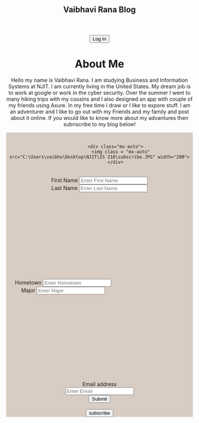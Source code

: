 <!DOCTYPE html>
<html lang="en">
<body>
	<head>
	<meta charset="utf-8">
	<meta name="viewport" content="width=device-width, initial-scale=1">
	<link rel="stylesheet"
          href="https://stackpath.bootstrapcdn.com/bootstrap/4.4.1/css/bootstrap.min.css"
          integrity="sha384-Vkoo8x4CGsO3+Hhxv8T/Q5PaXtkKtu6ug5TOeNV6gBiFeWPGFN9MuhOf23Q9Ifjh"
          crossorigin="anonymous">
	<link rel="stylesheet" 
          href= 
"https://stackpath.bootstrapcdn.com/bootstrap/4.3.1/css/bootstrap.min.css">
	<link rel="stylesheet" href="C:\Users\vaibhu\Desktop\NJIT\IS 218\card.css">
    </head>
	</head>
  <header> 
    <h2>Vaibhavi Rana Blog</h2>
  </header> 
  <header class="container">
			<div class="card pt-3 mx-auto row flex-nowrap justify-content-between align-items-center">
				<div class="row w-100" style="align-items-center font-size:100% width:100%">
				<div class="col-120 px-0">
					<div class="col-auto mx-auto my-auto text-center">
						<span class="blog-header-logo text-dark"></span>
					</div>
					<div class="col-auto mx-auto my-auto d-flex justify-content-end">
						<button type="submit" class="btn btn-secondary">Log In</button>
					</div>
				</div>
</main>
                        </a>
                        </div>
                    </li>
                </ul>
            </div>
        </nav>
		<div class="container">
		<div class="row text-center">
			<div class="jumbotron p-4 p-md-6 text-gray bg-#dfd7d6">
				<div class="row">
					<div class="col-20 px-0">
						<h1 class="display-2 font-italic">About Me</h1>
	<p> Hello my name is Vaibhavi Rana. I am studying Business and Information Systems at NJIT. I am currently living in the United States. My dream job is to work at google or work in the cyber security. Over the summer I went to many hiking trips with my cousins and I also designed an app with couple of my friends using Axure. In my free time I draw or I like to expore stuff. I am an adventurer and I like to go out with my Friends and my family and post about it online. If you would like to know more about my advantures then subriscribe to my blog below!</p>
<form class="subscribe id="blog">
			<div class="card col-20 mx-auto" style="background-color:#d9ccc3">
				<br>
				
				<div class="mx-auto">
					<img class = "mx-auto" src="C:\Users\vaibhu\Desktop\NJIT\IS 218\subscribe.JPG" width="200">
				</div>
 
  <div class="mx-auto">
					<div class="row">
						<div class="column">
						<div class="col-sm-6">
						<div class="card" style="width: 17rem; padding:18px; height:15rem; margin:auto;">
								<div class="card-body">
									<a <label for="Fname">First Name</label>
							<input class="form-control" id="Fname" placeholder="Enter First Name">
						</div>
							<label for="Lname">Last Name</label>
							<input class="form-control" id="Lname" placeholder="Enter Last Name"></a>
								</div>
						</div>
					</div>
					<div class="col-sm-6">
						<div class="card" style="width: 17rem; padding:18px; height:15rem; margin:left;">
								<div class="card-body">
									<a <label for="Hometown">Hometown</label>
							<input class="form-control" id="Hometown" placeholder="Enter Hometown">
						</div>
						<div class="margin-left:3 margin-right:auto">
							<label for="Major">Major</label>
							<input class="form-control" id="Major" placeholder="Enter Major">
						</div>
					</div></a>
								</div>
						</div>
			</div>
					<br>
					<div class="row text-center">
						<div class="col-5 mx-auto">
							<label for="emailInput" class="mx-auto">Email address</label>
							<div class="input-group mb-3">
								<input type="email" class="form-control" id="emailInput" placeholder="Enter Email">
								<div class="input-group-append">
									<button type="submit" class="btn btn-secondary">Submit</button><br>
								</div>
									<div class="col-auto mx-auto my-auto d-flex justify-content-end">
						<br><button type="submit" class="btn btn-secondary">subscribe</button>
									</div>
							</div>
						</div>
					</div>
</main>
</body>

</html>
